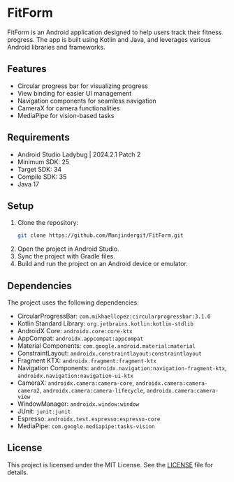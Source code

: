 # FitForm

FitForm is an Android application designed to help users track their fitness progress. The app is built using Kotlin and Java, and leverages various Android libraries and frameworks.

## Features

- Circular progress bar for visualizing progress
- View binding for easier UI management
- Navigation components for seamless navigation
- CameraX for camera functionalities
- MediaPipe for vision-based tasks

## Requirements

- Android Studio Ladybug | 2024.2.1 Patch 2
- Minimum SDK: 25
- Target SDK: 34
- Compile SDK: 35
- Java 17

## Setup

1. Clone the repository:
    ```sh
    git clone https://github.com/Manjindergit/FitForm.git
    ```
2. Open the project in Android Studio.
3. Sync the project with Gradle files.
4. Build and run the project on an Android device or emulator.

## Dependencies

The project uses the following dependencies:

- CircularProgressBar: `com.mikhaellopez:circularprogressbar:3.1.0`
- Kotlin Standard Library: `org.jetbrains.kotlin:kotlin-stdlib`
- AndroidX Core: `androidx.core:core-ktx`
- AppCompat: `androidx.appcompat:appcompat`
- Material Components: `com.google.android.material:material`
- ConstraintLayout: `androidx.constraintlayout:constraintlayout`
- Fragment KTX: `androidx.fragment:fragment-ktx`
- Navigation Components: `androidx.navigation:navigation-fragment-ktx`, `androidx.navigation:navigation-ui-ktx`
- CameraX: `androidx.camera:camera-core`, `androidx.camera:camera-camera2`, `androidx.camera:camera-lifecycle`, `androidx.camera:camera-view`
- WindowManager: `androidx.window:window`
- JUnit: `junit:junit`
- Espresso: `androidx.test.espresso:espresso-core`
- MediaPipe: `com.google.mediapipe:tasks-vision`

## License

This project is licensed under the MIT License. See the [LICENSE](LICENSE) file for details.